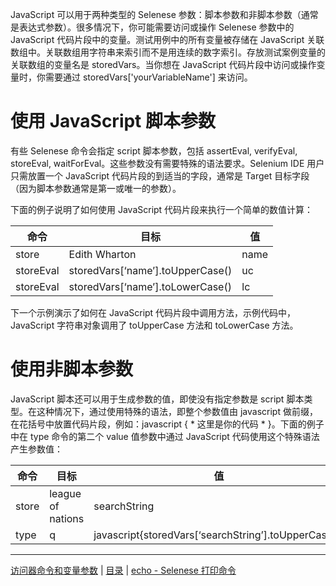 JavaScript 可以用于两种类型的 Selenese 参数：脚本参数和非脚本参数（通常是表达式参数）。很多情况下，你可能需要访问或操作 Selenese 参数中的JavaScript 代码片段中的变量。测试用例中的所有变量被存储在 JavaScript 关联数组中。关联数组用字符串来索引而不是用连续的数字索引。存放测试案例变量的关联数组的变量名是 storedVars。当你想在 JavaScript 代码片段中访问或操作变量时，你需要通过 storedVars['yourVariableName'] 来访问。

# 使用 JavaScript 脚本参数

有些 Selenese 命令会指定 script 脚本参数，包括 assertEval, verifyEval, storeEval, waitForEval。这些参数没有需要特殊的语法要求。Selenium IDE 用户只需放置一个 JavaScript 代码片段的到适当的字段，通常是 Target 目标字段（因为脚本参数通常是第一或唯一的参数）。

下面的例子说明了如何使用 JavaScript 代码片段来执行一个简单的数值计算：

|  命令                       |                 目标                                                            |   值  |    
| ----------- | ---------------------------------------- | --- |
| store       | Edith Wharton |  name   |     
| storeEval | storedVars[‘name’].toUpperCase()           | uc    |
| storeEval | storedVars[‘name’].toLowerCase() |  lc         |

下一个示例演示了如何在 JavaScript 代码片段中调用方法，示例代码中，JavaScript 字符串对象调用了 toUpperCase 方法和 toLowerCase 方法。

# 使用非脚本参数

JavaScript 脚本还可以用于生成参数的值，即使没有指定参数是 script 脚本类型。在这种情况下，通过使用特殊的语法，即整个参数值由 javascript 做前缀，在花括号中放置代码片段，例如：javascript { * 这里是你的代码 * }。下面的例子中在 type 命令的第二个 value 值参数中通过 JavaScript 代码使用这个特殊语法产生参数值：

|  命令                       |                 目标                                                            |   值  |    
| ----------- | ---------------------------------------- | --- |
| store       | league of nations |  searchString   |     
| type | q           | javascript{storedVars[‘searchString’].toUpperCase()}    |

---
[访问器命令和变量参数](Variables.md) | [目录](README.md) | [echo - Selenese 打印命令](echo.md)
